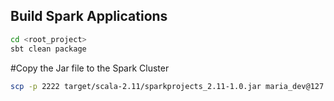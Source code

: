 ## Build Spark Applications

```bash
cd <root_project>
sbt clean package
```

#Copy the Jar file to the Spark Cluster

```bash
scp -p 2222 target/scala-2.11/sparkprojects_2.11-1.0.jar maria_dev@127.0.0.1:/home/maria_dev
```



